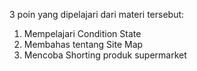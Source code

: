  3 poin yang dipelajari dari materi tersebut:
 1) Mempelajari Condition State
 2) Membahas tentang Site Map
 3) Mencoba Shorting produk supermarket
